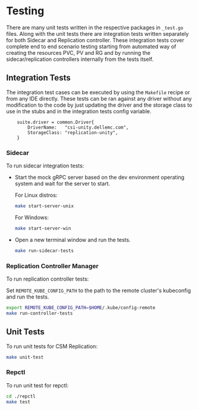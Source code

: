 # Testing
There are many unit tests written in the respective packages in `_test.go` files. Along with the unit tests there are integration tests written separately for both Sidecar and Replication controller. These integration tests cover complete end to end scenario testing starting from automated way of creating the resources PVC, PV and RG and by running the sidecar/replication controllers internally from the tests itself.

## Integration Tests
The integration test cases can be executed by using the `Makefile` recipe or from any IDE directly. These tests can be ran against any driver without any modification to the code by just updating the driver and the storage class to use in the stubs and in the integration tests config variable.

```
	suite.driver = common.Driver{
		DriverName:   "csi-unity.dellemc.com",
		StorageClass: "replication-unity",
	}
```
### Sidecar
To run sidecar integration tests: 
- Start the mock gRPC server based on the dev environment operating system and wait for the server to start.

	For Linux distros:
	```bash
	make start-server-unix
	```

	For Windows:

	```bash
	make start-server-win
	```

- Open a new terminal window and run the tests.

	```bash
	make run-sidecar-tests
	```

### Replication Controller Manager
To run replication controller tests:

Set `REMOTE_KUBE_CONFIG_PATH` to the path to the remote cluster's kubeconfig and run the tests.

```bash
export REMOTE_KUBE_CONFIG_PATH=$HOME/.kube/config-remote
make run-controller-tests
```

## Unit Tests
To run unit tests for CSM Replication: 

```bash
make unit-test
```

### Repctl
To run unit test for repctl:

```bash
cd ./repctl
make test
```